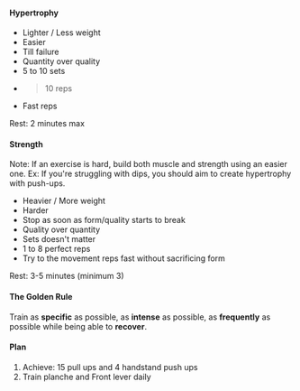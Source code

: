 #### Hypertrophy

- Lighter / Less weight
- Easier
- Till failure
- Quantity over quality
- 5 to 10 sets
- >10 reps
- Fast reps

Rest: 2 minutes max

#### Strength

Note: If an exercise is hard, build both muscle and strength using an easier one.
Ex: If you're struggling with dips, you should aim to create hypertrophy with push-ups.

- Heavier / More weight
- Harder
- Stop as soon as form/quality starts to break
- Quality over quantity
- Sets doesn't matter
- 1 to 8 perfect reps
- Try to the movement reps fast without sacrificing form

Rest: 3-5 minutes (minimum 3)


#### The Golden Rule
Train as **specific** as possible, as **intense** as possible, as **frequently** as possible while being able to **recover**.

#### Plan

1. Achieve: 15 pull ups and 4 handstand push ups
2.  Train planche and Front lever daily